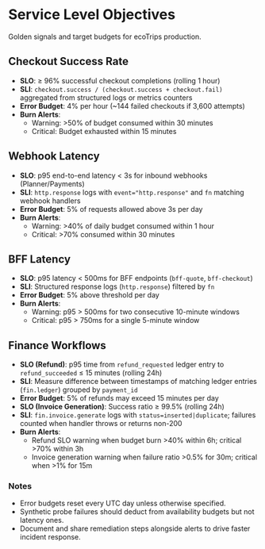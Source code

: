 # Service Level Objectives

Golden signals and target budgets for ecoTrips production.

## Checkout Success Rate
- **SLO**: ≥ 96% successful checkout completions (rolling 1 hour)
- **SLI**: `checkout.success / (checkout.success + checkout.fail)` aggregated from structured logs or metrics counters
- **Error Budget**: 4% per hour (~144 failed checkouts if 3,600 attempts)
- **Burn Alerts**:
  - Warning: >50% of budget consumed within 30 minutes
  - Critical: Budget exhausted within 15 minutes

## Webhook Latency
- **SLO**: p95 end-to-end latency < 3s for inbound webhooks (Planner/Payments)
- **SLI**: `http.response` logs with `event="http.response"` and `fn` matching webhook handlers
- **Error Budget**: 5% of requests allowed above 3s per day
- **Burn Alerts**:
  - Warning: >40% of daily budget consumed within 1 hour
  - Critical: >70% consumed within 30 minutes

## BFF Latency
- **SLO**: p95 latency < 500ms for BFF endpoints (`bff-quote`, `bff-checkout`)
- **SLI**: Structured response logs (`http.response`) filtered by `fn`
- **Error Budget**: 5% above threshold per day
- **Burn Alerts**:
  - Warning: p95 > 500ms for two consecutive 10-minute windows
  - Critical: p95 > 750ms for a single 5-minute window

## Finance Workflows
- **SLO (Refund)**: p95 time from `refund_requested` ledger entry to `refund_succeeded` ≤ 15 minutes (rolling 24h)
- **SLI**: Measure difference between timestamps of matching ledger entries (`fin.ledger`) grouped by `payment_id`
- **Error Budget**: 5% of refunds may exceed 15 minutes per day
- **SLO (Invoice Generation)**: Success ratio ≥ 99.5% (rolling 24h)
- **SLI**: `fin.invoice.generate` logs with `status=inserted|duplicate`; failures counted when handler throws or returns non-200
- **Burn Alerts**:
  - Refund SLO warning when budget burn >40% within 6h; critical >70% within 3h
  - Invoice generation warning when failure ratio >0.5% for 30m; critical when >1% for 15m

### Notes
- Error budgets reset every UTC day unless otherwise specified.
- Synthetic probe failures should deduct from availability budgets but not latency ones.
- Document and share remediation steps alongside alerts to drive faster incident response.
